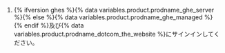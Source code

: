 1. {% ifversion ghes %}{% data variables.product.prodname_ghe_server %}{% else %}{% data variables.product.prodname_ghe_managed %}{% endif %}及び{% data variables.product.prodname_dotcom_the_website %}にサインインしてください。
